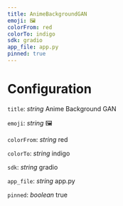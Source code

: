 ```yaml
---
title: AnimeBackgroundGAN
emoji: 🖼
colorFrom: red
colorTo: indigo
sdk: gradio
app_file: app.py
pinned: true
---
```


# Configuration

`title`: _string_
Anime Background GAN

`emoji`: _string_
🖼

`colorFrom`: _string_
red

`colorTo`: _string_
indigo

`sdk`: _string_
gradio

`app_file`: _string_
app.py

`pinned`: _boolean_
true
 
 